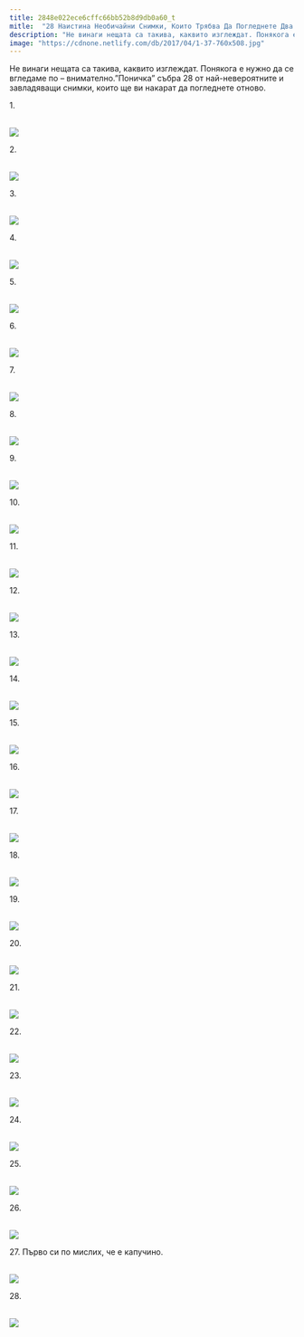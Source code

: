 ```yaml
---
title: 2848e022ece6cffc66bb52b8d9db0a60_t
mitle:  "28 Наистина Необичайни Снимки, Които Трябва Да Погледнете Два Пъти!"
description: "Не винаги нещата са такива, каквито изглеждат. Понякога е нужно да се вгледаме по - внимателно.&qout;Поничка&qout; събра 28 от най-невероятните и завладяващи снимки, които ще ви"
image: "https://cdnone.netlify.com/db/2017/04/1-37-760x508.jpg"
---
```


 <p>Не винаги нещата са такива, каквито изглеждат. Понякога е нужно да се вгледаме по – внимателно.”Поничка” събра 28 от най-невероятните и завладяващи снимки, които ще ви накарат да погледнете отново.</p>      <p>1.</p> <p> <br/><img src="https://cdnone.netlify.com/db/2017/04/1-37-760x508.jpg"/><br/></p> <p>2.</p>      <p> <br/><img src="https://cdnone.netlify.com/db/2017/04/2-35-760x760.jpg"/><br/></p> <p>3.</p> <p> <br/><img src="https://cdnone.netlify.com/db/2017/04/3-35-760x614.jpg"/><br/></p> <p>4.</p>      <p> <br/><img src="https://cdnone.netlify.com/db/2017/04/4-33-760x568.jpg"/><br/></p> <p>5.</p> <p> <br/><img src="https://cdnone.netlify.com/db/2017/04/5-32-760x502.jpg"/><br/></p> <p>6.</p> <p> <br/><img src="https://cdnone.netlify.com/db/2017/04/6-32-760x503.jpg"/><br/></p> <p>7.</p>      <p> <br/><img src="https://cdnone.netlify.com/db/2017/04/7-31-760x505.jpg"/><br/></p> <p>8.</p> <p> <br/><img src="https://cdnone.netlify.com/db/2017/04/8-30-760x372.jpg"/><br/></p> <p>9.</p>      <p> <br/><img src="https://cdnone.netlify.com/db/2017/04/9-30-760x505.jpg"/><br/></p> <p>10.</p> <p> <br/><img src="https://cdnone.netlify.com/db/2017/04/10-28-760x508.jpg"/><br/></p> <p>11.</p> <p> <br/><img src="https://cdnone.netlify.com/db/2017/04/11-27-760x670.jpg"/><br/></p> <p>12.</p> <p> <br/><img src="https://cdnone.netlify.com/db/2017/04/12-26-760x557.jpg"/><br/></p> <p>13.</p> <p> <br/><img src="https://cdnone.netlify.com/db/2017/04/13-24-760x507.jpg"/><br/></p> <p>14.</p> <p> <br/><img src="https://cdnone.netlify.com/db/2017/04/14-23-760x505.jpg"/><br/></p> <p>15.</p> <p> <br/><img src="https://cdnone.netlify.com/db/2017/04/15-22-760x480.jpg"/><br/></p> <p>16.</p> <p> <br/><img src="https://cdnone.netlify.com/db/2017/04/16-17-760x516.jpg"/><br/></p> <p>17.</p> <p> <br/><img src="https://cdnone.netlify.com/db/2017/04/17-16-760x507.jpg"/><br/></p> <p>18.</p> <p> <br/><img src="https://cdnone.netlify.com/db/2017/04/18-12-760x569.jpg"/><br/></p> <p>19.</p> <p> <br/><img src="https://cdnone.netlify.com/db/2017/04/19-11-760x503.jpg"/><br/></p> <p>20.</p> <p> <br/><img src="https://cdnone.netlify.com/db/2017/04/20-10-760x531.jpg"/><br/></p> <p>21.</p> <p> <br/><img src="https://cdnone.netlify.com/db/2017/04/21-8-760x828.jpg"/><br/></p> <p>22.</p> <p> <br/><img src="https://cdnone.netlify.com/db/2017/04/22-8-760x506.jpg"/><br/></p> <p>23.</p> <p> <br/><img src="https://cdnone.netlify.com/db/2017/04/23-7-760x505.jpg"/><br/></p> <p>24.</p> <p> <br/><img src="https://cdnone.netlify.com/db/2017/04/24-5-760x504.jpg"/><br/></p> <p>25.</p> <p> <br/><img src="https://cdnone.netlify.com/db/2017/04/25-5-760x760.jpg"/><br/></p> <p>26.</p> <p> <br/><img src="https://cdnone.netlify.com/db/2017/10/1582610-44-0-1507702538-1507702541-650-a1f1c7c8b9-1507721845.jpg"/><br/></p> <p>27. Първо си по мислих, че е капучино.</p> <p> <br/><img src="https://cdnone.netlify.com/db/2017/09/Capture-1-760x276.png"/></p> <p>28.</p> <p> <br/><img src="https://cdnone.netlify.com/db/2017/09/1579560-46206710-423241-0-1505904124-0-1505919058-0-1505971424-1505989668-1410-1-1505989668-1000-555f0a6d51-1505991172-760x339.jpg"/><br/></p>       